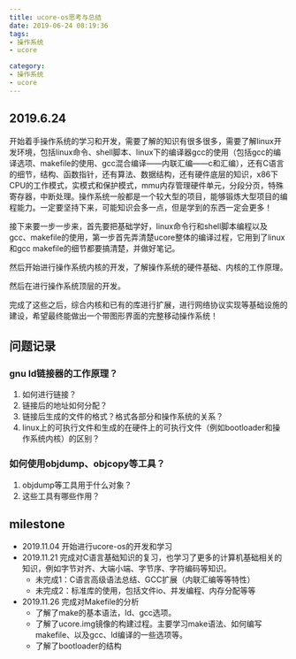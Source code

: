 ```yaml
---
title: ucore-os思考与总结
date: 2019-06-24 08:19:36
tags:
- 操作系统
- ucore

category:
- 操作系统
- ucore
---
```


## 2019.6.24
开始着手操作系统的学习和开发，需要了解的知识有很多很多，需要了解linux开发环境，包括linux命令、shell脚本、linux下的编译器gcc的使用（包括gcc的编译选项、makefile的使用、gcc混合编译——内联汇编——c和汇编），还有C语言的细节，结构、函数指针，还有算法、数据结构，还有硬件底层的知识，x86下CPU的工作模式，实模式和保护模式，mmu内存管理硬件单元，分段分页，特殊寄存器，中断处理。操作系统一般都是一个较大型的项目，能够锻炼大型项目的编程能力。一定要坚持下来，可能知识会多一点，但是学到的东西一定会更多！

接下来要一步一步来，首先要把基础学好，linux命令行和shell脚本编程以及gcc、makefile的使用，第一步首先弄清楚ucore整体的编译过程，它用到了linux和gcc makefile的细节都要搞清楚，并做好笔记。

然后开始进行操作系统内核的开发，了解操作系统的硬件基础、内核的工作原理。

然后在进行操作系统顶层的开发。

完成了这些之后，综合内核和已有的库进行扩展，进行网络协议实现等基础设施的建设，希望最终能做出一个带图形界面的完整移动操作系统！

## 问题记录
### gnu ld链接器的工作原理？
1. 如何进行链接？
2. 链接后的地址如何分配？
3. 链接后生成的文件的格式？格式各部分和操作系统的关系？
4. linux上的可执行文件和生成的在硬件上的可执行文件（例如bootloader和操作系统内核）的区别？

### 如何使用objdump、objcopy等工具？
1. objdump等工具用于什么对象？
2. 这些工具有哪些作用？


## milestone
* 2019.11.04 开始进行ucore-os的开发和学习
* 2019.11.21 完成对C语言基础知识的复习，也学习了更多的计算机基础相关的知识，例如字节对齐、大端小端、字节序、字符编码等知识。
  * 未完成1：C语言高级语法总结、GCC扩展（内联汇编等等特性）
  * 未完成2：标准库的使用，包括文件io、并发编程、内存分配等等
* 2019.11.26 完成对Makefile的分析
  * 了解了make的基本语法，ld、gcc选项。
  * 了解了ucore.img镜像的构建过程。主要学习make语法、如何编写makefile、以及gcc、ld编译的一些选项等。
  * 了解了bootloader的结构